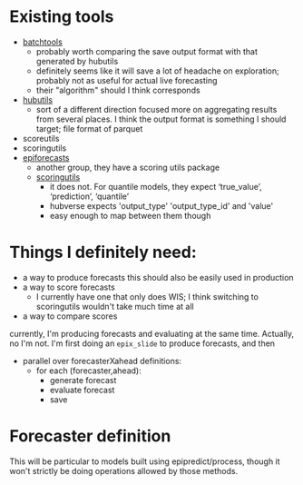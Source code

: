 # Existing tools

- [batchtools](https://mllg.github.io/batchtools/)
  - probably worth comparing the save output format with that generated by hubutils
  - definitely seems like it will save a lot of headache on exploration; probably not as useful for actual live forecasting
  - their "algorithm" should I think corresponds
- [hubutils](https://infectious-disease-modeling-hubs.github.io/hubUtils/index.html)
  - sort of a different direction focused more on aggregating results from several places. I think the output format is something I should target; file format of parquet
- scoreutils
- scoringutils
- [epiforecasts](https://github.com/epiforecasts)
  - another group, they have a scoring utils package
  - [scoringutils](https://epiforecasts.io/scoringutils/)
    - it does not. For quantile models, they expect ‘true_value’, ‘prediction’, ‘quantile’
    - hubverse expects 'output_type' 'output_type_id' and 'value'
    - easy enough to map between them though

# Things I definitely need:

- a way to produce forecasts
  this should also be easily used in production
- a way to score forecasts
  - I currently have one that only does WIS; I think switching to scoringutils wouldn't take much time at all
- a way to compare scores

currently, I'm producing forecasts and evaluating at the same time. Actually, no I'm not. I'm first doing an `epix_slide` to produce forecasts, and then

- parallel over forecasterXahead definitions:
  - for each (forecaster,ahead):
    - generate forecast
    - evaluate forecast
    - save

# Forecaster definition

This will be particular to models built using epipredict/process, though it won't strictly be doing operations allowed by those methods.
